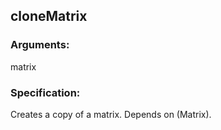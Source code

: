 ## cloneMatrix
### Arguments: 
matrix
### Specification: 
Creates a copy of a matrix. Depends on (Matrix).
